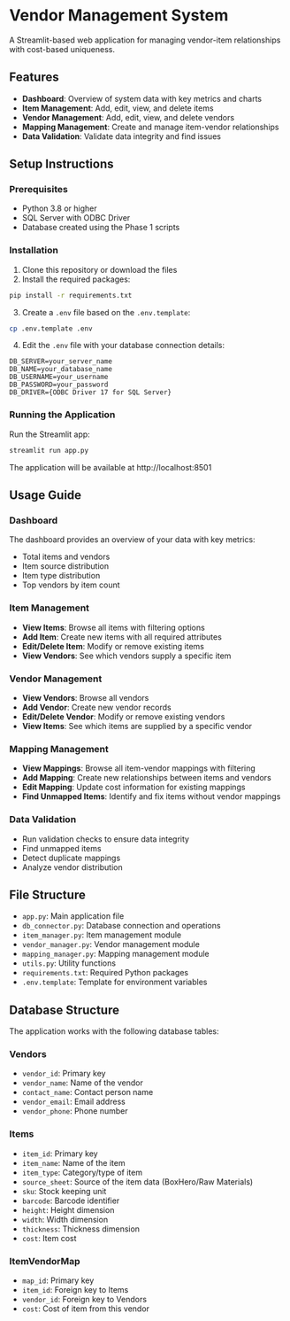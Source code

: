 # Vendor Management System

A Streamlit-based web application for managing vendor-item relationships with cost-based uniqueness.

## Features

- **Dashboard**: Overview of system data with key metrics and charts
- **Item Management**: Add, edit, view, and delete items
- **Vendor Management**: Add, edit, view, and delete vendors
- **Mapping Management**: Create and manage item-vendor relationships
- **Data Validation**: Validate data integrity and find issues

## Setup Instructions

### Prerequisites

- Python 3.8 or higher
- SQL Server with ODBC Driver
- Database created using the Phase 1 scripts

### Installation

1. Clone this repository or download the files
2. Install the required packages:

```bash
pip install -r requirements.txt
```

3. Create a `.env` file based on the `.env.template`:

```bash
cp .env.template .env
```

4. Edit the `.env` file with your database connection details:

```
DB_SERVER=your_server_name
DB_NAME=your_database_name
DB_USERNAME=your_username
DB_PASSWORD=your_password
DB_DRIVER={ODBC Driver 17 for SQL Server}
```

### Running the Application

Run the Streamlit app:

```bash
streamlit run app.py
```

The application will be available at http://localhost:8501

## Usage Guide

### Dashboard

The dashboard provides an overview of your data with key metrics:
- Total items and vendors
- Item source distribution
- Item type distribution
- Top vendors by item count

### Item Management

- **View Items**: Browse all items with filtering options
- **Add Item**: Create new items with all required attributes
- **Edit/Delete Item**: Modify or remove existing items
- **View Vendors**: See which vendors supply a specific item

### Vendor Management

- **View Vendors**: Browse all vendors
- **Add Vendor**: Create new vendor records
- **Edit/Delete Vendor**: Modify or remove existing vendors
- **View Items**: See which items are supplied by a specific vendor

### Mapping Management

- **View Mappings**: Browse all item-vendor mappings with filtering
- **Add Mapping**: Create new relationships between items and vendors
- **Edit Mapping**: Update cost information for existing mappings
- **Find Unmapped Items**: Identify and fix items without vendor mappings

### Data Validation

- Run validation checks to ensure data integrity
- Find unmapped items
- Detect duplicate mappings
- Analyze vendor distribution

## File Structure

- `app.py`: Main application file
- `db_connector.py`: Database connection and operations
- `item_manager.py`: Item management module
- `vendor_manager.py`: Vendor management module
- `mapping_manager.py`: Mapping management module
- `utils.py`: Utility functions
- `requirements.txt`: Required Python packages
- `.env.template`: Template for environment variables

## Database Structure

The application works with the following database tables:

### Vendors
- `vendor_id`: Primary key
- `vendor_name`: Name of the vendor
- `contact_name`: Contact person name
- `vendor_email`: Email address
- `vendor_phone`: Phone number

### Items
- `item_id`: Primary key
- `item_name`: Name of the item
- `item_type`: Category/type of item
- `source_sheet`: Source of the item data (BoxHero/Raw Materials)
- `sku`: Stock keeping unit
- `barcode`: Barcode identifier
- `height`: Height dimension
- `width`: Width dimension
- `thickness`: Thickness dimension
- `cost`: Item cost

### ItemVendorMap
- `map_id`: Primary key
- `item_id`: Foreign key to Items
- `vendor_id`: Foreign key to Vendors
- `cost`: Cost of item from this vendor

